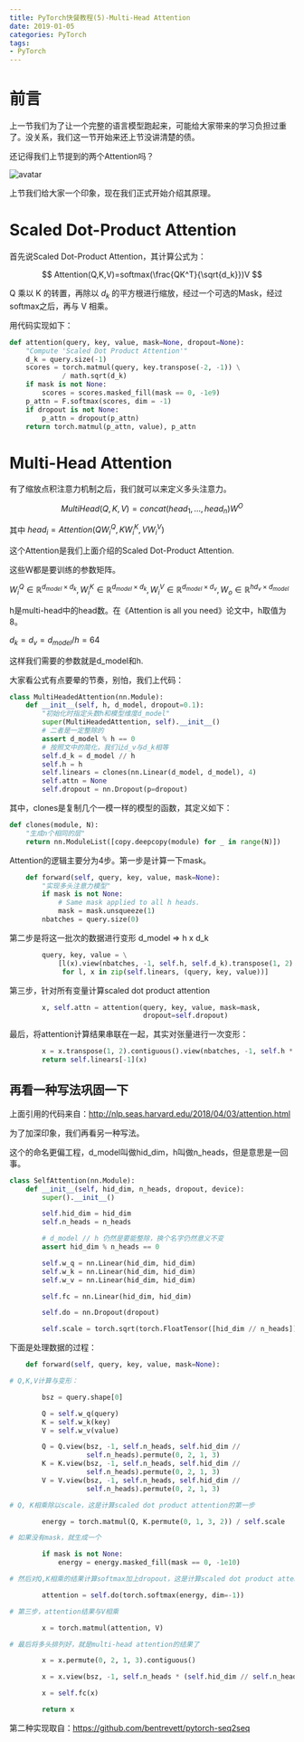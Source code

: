 ```yaml
---
title: PyTorch快餐教程(5)-Multi-Head Attention
date: 2019-01-05
categories: PyTorch
tags:
- PyTorch
---
```


# 前言

上一节我们为了让一个完整的语言模型跑起来，可能给大家带来的学习负担过重了。没关系，我们这一节开始来还上节没讲清楚的债。

<!-- more -->

还记得我们上节提到的两个Attention吗？

![avatar](http://mmbiz.qpic.cn/mmbiz_png/KmXPKA19gWibp1593y9ib5hyUv34YYrkDnOaEYTg1FcozIHx6MFtHTNRHlQLEAYTf9UTudqRvepQTktXq5YkLVXA/640?wx_fmt=png&tp=webp&wxfrom=5&wx_lazy=1&wx_co=1)

上节我们给大家一个印象，现在我们正式开始介绍其原理。

# Scaled Dot-Product Attention

首先说Scaled Dot-Product Attention，其计算公式为：

$$ Attention(Q,K,V)=softmax(\frac{QK^T}{\sqrt{d_k}})V $$

Q 乘以 K 的转置，再除以 $d_k$ 的平方根进行缩放，经过一个可选的Mask，经过softmax之后，再与 V 相乘。

用代码实现如下：
```python
def attention(query, key, value, mask=None, dropout=None):
    "Compute 'Scaled Dot Product Attention'"
    d_k = query.size(-1)
    scores = torch.matmul(query, key.transpose(-2, -1)) \
             / math.sqrt(d_k)
    if mask is not None:
        scores = scores.masked_fill(mask == 0, -1e9)
    p_attn = F.softmax(scores, dim = -1)
    if dropout is not None:
        p_attn = dropout(p_attn)
    return torch.matmul(p_attn, value), p_attn
```

# Multi-Head Attention

有了缩放点积注意力机制之后，我们就可以来定义多头注意力。

$$ MultiHead(Q,K,V)=concat(head_1,...,head_n)W^O $$

其中 $head_i=Attention(QW_i^Q,KW_i^K,VW_i^V)$

这个Attention是我们上面介绍的Scaled Dot-Product Attention.

这些W都是要训练的参数矩阵。

$W_i^Q\in \mathbb{R}^{d_{model} \times d_k},
W_i^K\in\mathbb{R}^{d_{model} \times d_k},  W_i^V\in\mathbb{R}^{d_{model} \times d_v}, W_o\in\mathbb{R}^{hd_v \times d_{model}}$

h是multi-head中的head数。在《Attention is all you need》论文中，h取值为8。

$d_k=d_v=d_{model}/h=64$

这样我们需要的参数就是d_model和h.

大家看公式有点要晕的节奏，别怕，我们上代码：
```python
class MultiHeadedAttention(nn.Module):
    def __init__(self, h, d_model, dropout=0.1):
        "初始化时指定头数h和模型维度d_model"
        super(MultiHeadedAttention, self).__init__()
        # 二者是一定整除的
        assert d_model % h == 0
        # 按照文中的简化，我们让d_v与d_k相等
        self.d_k = d_model // h
        self.h = h
        self.linears = clones(nn.Linear(d_model, d_model), 4)
        self.attn = None
        self.dropout = nn.Dropout(p=dropout)
```
其中，clones是复制几个一模一样的模型的函数，其定义如下：
```python
def clones(module, N):
    "生成n个相同的层"
    return nn.ModuleList([copy.deepcopy(module) for _ in range(N)])
```
Attention的逻辑主要分为4步。第一步是计算一下mask。
```python
    def forward(self, query, key, value, mask=None):
        "实现多头注意力模型"
        if mask is not None:
            # Same mask applied to all h heads.
            mask = mask.unsqueeze(1)
        nbatches = query.size(0)
```
第二步是将这一批次的数据进行变形 d_model => h x d_k
```python
        query, key, value = \
            [l(x).view(nbatches, -1, self.h, self.d_k).transpose(1, 2)
             for l, x in zip(self.linears, (query, key, value))]
```
第三步，针对所有变量计算scaled dot product attention
```python
        x, self.attn = attention(query, key, value, mask=mask, 
                                 dropout=self.dropout)
```
最后，将attention计算结果串联在一起，其实对张量进行一次变形：
```python
        x = x.transpose(1, 2).contiguous().view(nbatches, -1, self.h * self.d_k)
        return self.linears[-1](x)
```

## 再看一种写法巩固一下

上面引用的代码来自：<http://nlp.seas.harvard.edu/2018/04/03/attention.html>

为了加深印象，我们再看另一种写法。

这个的命名更偏工程，d_model叫做hid_dim，h叫做n_heads，但是意思是一回事。

```python
class SelfAttention(nn.Module):
    def __init__(self, hid_dim, n_heads, dropout, device):
        super().__init__()

        self.hid_dim = hid_dim
        self.n_heads = n_heads

        # d_model // h 仍然是要能整除，换个名字仍然意义不变
        assert hid_dim % n_heads == 0

        self.w_q = nn.Linear(hid_dim, hid_dim)
        self.w_k = nn.Linear(hid_dim, hid_dim)
        self.w_v = nn.Linear(hid_dim, hid_dim)

        self.fc = nn.Linear(hid_dim, hid_dim)

        self.do = nn.Dropout(dropout)

        self.scale = torch.sqrt(torch.FloatTensor([hid_dim // n_heads])).to(device)
```
下面是处理数据的过程：
```python
    def forward(self, query, key, value, mask=None):

# Q,K,V计算与变形：

        bsz = query.shape[0]

        Q = self.w_q(query)
        K = self.w_k(key)
        V = self.w_v(value)

        Q = Q.view(bsz, -1, self.n_heads, self.hid_dim //
                   self.n_heads).permute(0, 2, 1, 3)
        K = K.view(bsz, -1, self.n_heads, self.hid_dim //
                   self.n_heads).permute(0, 2, 1, 3)
        V = V.view(bsz, -1, self.n_heads, self.hid_dim //
                   self.n_heads).permute(0, 2, 1, 3)

# Q, K相乘除以scale，这是计算scaled dot product attention的第一步

        energy = torch.matmul(Q, K.permute(0, 1, 3, 2)) / self.scale

# 如果没有mask，就生成一个

        if mask is not None:
            energy = energy.masked_fill(mask == 0, -1e10)

# 然后对Q,K相乘的结果计算softmax加上dropout，这是计算scaled dot product attention的第二步：

        attention = self.do(torch.softmax(energy, dim=-1))

# 第三步，attention结果与V相乘

        x = torch.matmul(attention, V)

# 最后将多头排列好，就是multi-head attention的结果了

        x = x.permute(0, 2, 1, 3).contiguous()

        x = x.view(bsz, -1, self.n_heads * (self.hid_dim // self.n_heads))

        x = self.fc(x)

        return x
```
第二种实现取自：<https://github.com/bentrevett/pytorch-seq2seq>

